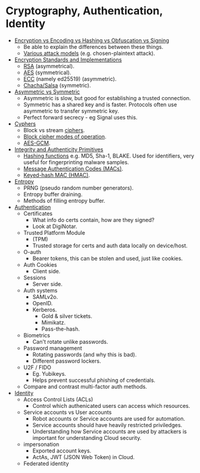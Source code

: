 <br>

# Cryptography, Authentication, Identity
- [Encryption vs Encoding vs Hashing vs Obfuscation vs Signing](./01_Encryption_Encoding_Hashing_Obfuscation_Signing.md)
    - Be able to explain the differences between these things. 
    - [Various attack models](https://en.wikipedia.org/wiki/Attack_model) (e.g. chosen-plaintext attack).
- [Encryption Standards and Implementations](./02_Encryption_Standards_and_Implementations.md)
    - [RSA](https://en.wikipedia.org/wiki/RSA_(cryptosystem)) (asymmetrical).
    - [AES](https://en.wikipedia.org/wiki/Advanced_Encryption_Standard) (symmetrical).
    - [ECC](https://en.wikipedia.org/wiki/EdDSA) (namely ed25519) (asymmetric).
    - [Chacha/Salsa](https://en.wikipedia.org/wiki/Salsa20#ChaCha_variant) (symmetric).
- [Asymmetric vs Symmetric](./03_Asymmetric_Symmetric.md)
    - Asymmetric is slow, but good for establishing a trusted connection.
    - Symmetric has a shared key and is faster. Protocols often use asymmetric to transfer symmetric key.
    - Perfect forward secrecy - eg Signal uses this.
- [Cyphers](./04_Cyphers.md)
    - Block vs stream [ciphers](https://en.wikipedia.org/wiki/Cipher).
    - [Block cipher modes of operation](https://en.wikipedia.org/wiki/Block_cipher_mode_of_operation).
    - [AES-GCM](https://en.wikipedia.org/wiki/Galois/Counter_Mode).
- [Integrity and Authenticity Primitives](./05_Integrity_and_Authenticity_Primitives.md)
    - [Hashing functions](https://en.wikipedia.org/wiki/Cryptographic_hash_function) e.g. MD5, Sha-1, BLAKE. Used for identifiers, very useful for fingerprinting malware samples.
    - [Message Authentication Codes (MACs)](https://en.wikipedia.org/wiki/Message_authentication_code).
    - [Keyed-hash MAC (HMAC)](https://en.wikipedia.org/wiki/HMAC).
- [Entropy](./06_Entropy.md)
    - PRNG (pseudo random number generators).
    - Entropy buffer draining.
    - Methods of filling entropy buffer.
- [Authentication](./07_Authentication.md)
    - Certificates 
        - What info do certs contain, how are they signed? 
        - Look at DigiNotar.
    - Trusted Platform Module 
        - (TPM)
        - Trusted storage for certs and auth data locally on device/host.
    - O-auth
        - Bearer tokens, this can be stolen and used, just like cookies.
    - Auth Cookies
        - Client side.
    - Sessions 
        - Server side.
    - Auth systems 
        - SAMLv2o.
        - OpenID.
        - Kerberos. 
            - Gold & silver tickets.
            - Mimikatz.
            - Pass-the-hash.	  
    - Biometrics
        - Can't rotate unlike passwords.
    - Password management
        - Rotating passwords (and why this is bad). 
        - Different password lockers. 
    - U2F / FIDO
        - Eg. Yubikeys.
        - Helps prevent successful phishing of credentials.
    - Compare and contrast multi-factor auth methods.
- [Identity](./08_Identity.md)
    - Access Control Lists (ACLs)
        - Control which authenicated users can access which resources.
    - Service accounts vs User accounts
        - Robot accounts or Service accounts are used for automation.
        - Service accounts should have heavily restricted priviledges.
        - Understanding how Service accounts are used by attackers is important for understanding Cloud security.  
    - impersonation
        - Exported account keys.
        - ActAs, JWT (JSON Web Token) in Cloud.
    - Federated identity  
<br>
